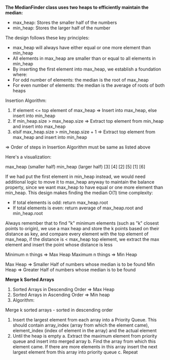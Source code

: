 **The MedianFinder class uses two heaps to efficiently maintain the median:**

- max_heap: Stores the smaller half of the numbers
- min_heap: Stores the larger half of the number

The design follows these key principles:

- max_heap will always have either equal or one more element than min_heap
- All elements in max_heap are smaller than or equal to all elements in min_heap
- By inserting the first element into max_heap, we establish a foundation where:
- For odd number of elements: the median is the root of max_heap
- For even number of elements: the median is the average of roots of both heaps

Insertion Algorithm:

1. If element <= top element of max_heap => Insert into max_heap, else insert into min_heap
2. If min_heap.size > max_heap.size => Extract top element from min_heap and insert into max_heap
3. elsif max_heap.size > min_heap.size + 1 => Extract top element from max_heap and insert into min_heap

=> Order of steps in Insertion Algorithm must be same as listed above

Here's a visualization:

max_heap (smaller half) min_heap (larger half)
[3] [4]
[2] [5]
[1] [6]

If we had put the first element in min_heap instead, we would need additional logic to move it to max_heap anyway to maintain the balance property, since we want max_heap to have equal or one more element than min_heap. This design makes finding the median O(1) time complexity:

- If total elements is odd: return max_heap.root
- If total elements is even: return average of max_heap.root and min_heap.root

Always remember that to find "k" minimum elements (such as "k" closest points to origin), we use a max heap and store the k points based on their distance as key,
and compare every element with the top element of max_heap, if the distance is < max_heap top element, we extract the max element and insert the point whose
distance is less

Minimum n things => Max Heap
Maximum n things => Min Heap

Max Heap => Smaller Half of numbers whose median is to be found
Min Heap => Greater Half of numbers whose median is to be found

**Merge k Sorted Arrays**

1. Sorted Arrays in Descending Order => Max Heap
2. Sorted Arrays in Ascending Order => Min heap
3. Algorithm:

Merge k sorted arrays - sorted in descending order

1. Insert the largest element from each array into a Priority Queue. This should
   contain array_index (array from which the element came),
   element_index (index of element in the array) and the actual element
2. Until the heap is empty
   a. Extract the maximum element from priority queue and insert into merged array
   b. Find the array from which this element came. If there are more elements in this array
   insert the next largest element from this array into priority queue
   c. Repeat
